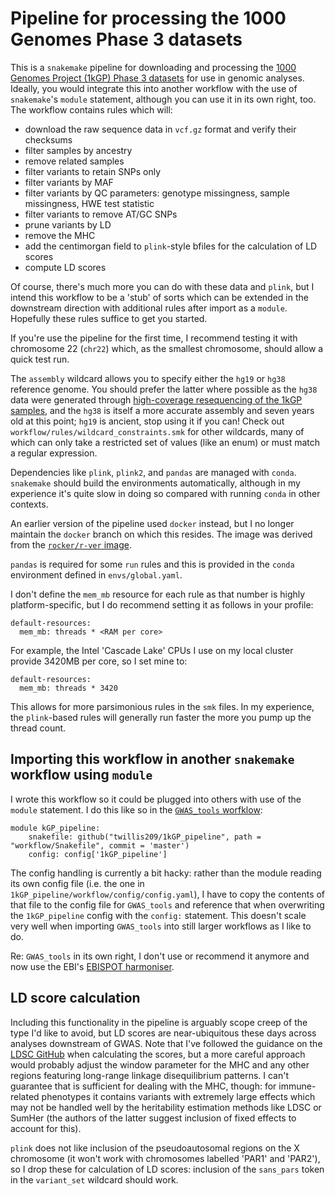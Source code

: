 # Pipeline for processing the 1000 Genomes Phase 3 datasets

This is a `snakemake` pipeline for downloading and processing the [1000 Genomes Project (1kGP) Phase 3 datasets](https://www.internationalgenome.org/category/phase-3/) for use in genomic analyses. Ideally, you would integrate this into another workflow with the use of `snakemake`'s `module` statement, although you can use it in its own right, too. The workflow contains rules which will:
* download the raw sequence data in `vcf.gz` format and verify their checksums
* filter samples by ancestry
* remove related samples
* filter variants to retain SNPs only
* filter variants by MAF
* filter variants by QC parameters: genotype missingness, sample missingness, HWE test statistic
* filter variants to remove AT/GC SNPs
* prune variants by LD
* remove the MHC
* add the centimorgan field to `plink`-style bfiles for the calculation of LD scores
* compute LD scores

Of course, there's much more you can do with these data and `plink`, but I intend this workflow to be a 'stub' of sorts which can be extended in the downstream direction with additional rules after import as a `module`. Hopefully these rules suffice to get you started.

If you're use the pipeline for the first time, I recommend testing it with chromosome 22 (`chr22`) which, as the smallest chromosome, should allow a quick test run.

The `assembly` wildcard allows you to specify either the `hg19` or `hg38` reference genome. You should prefer the latter where possible as the `hg38` data were generated through [high-coverage resequencing of the 1kGP samples](https://doi.org/10.1016/j.cell.2022.08.004), and the `hg38` is itself a more accurate assembly and seven years old at this point; `hg19` is ancient, stop using it if you can! Check out `workflow/rules/wildcard_constraints.smk` for other wildcards, many of which can only take a restricted set of values (like an enum) or must match a regular expression.

Dependencies like `plink`, `plink2`, and `pandas` are managed with `conda`. `snakemake` should build the environments automatically, although in my experience it's quite slow in doing so compared with running `conda` in other contexts.

An earlier version of the pipeline used `docker` instead, but I no longer maintain the `docker` branch on which this resides. The image was derived from the [`rocker/r-ver` image](https://rocker-project.org/images/versioned/r-ver).

`pandas` is required for some `run` rules and this is provided in the `conda` environment defined in `envs/global.yaml`.

I don't define the `mem_mb` resource for each rule as that number is highly platform-specific, but I do recommend setting it as follows in your profile:
```
default-resources:
  mem_mb: threads * <RAM per core>
```
For example, the Intel 'Cascade Lake' CPUs I use on my local cluster provide 3420MB per core, so I set mine to:
```
default-resources:
  mem_mb: threads * 3420
```
This allows for more parsimonious rules in the `smk` files. In my experience, the `plink`-based rules will generally run faster the more you pump up the thread count.

## Importing this workflow in another `snakemake` workflow using `module`

I wrote this workflow so it could be plugged into others with use of the `module` statement. I do this like so in the [`GWAS_tools` worfklow](https://github.com/twillis209/GWAS_tools):

```
module kGP_pipeline:
    snakefile: github("twillis209/1kGP_pipeline", path = "workflow/Snakefile", commit = 'master')
    config: config['1kGP_pipeline']
```

The config handling is currently a bit hacky: rather than the module reading its own config file (i.e. the one in `1kGP_pipeline/workflow/config/config.yaml`), I have to copy the contents of that file to the config file for `GWAS_tools` and reference that when overwriting the `1kGP_pipeline` config with the `config:` statement. This doesn't scale very well when importing `GWAS_tools` into still larger workflows as I like to do.

Re: `GWAS_tools` in its own right, I don't use or recommend it anymore and now use the EBI's [EBISPOT harmoniser](https://github.com/EBISPOT/gwas-sumstats-harmoniser).

## LD score calculation

Including this functionality in the pipeline is arguably scope creep of the type I'd like to avoid, but LD scores are near-ubiquitous these days across analyses downstream of GWAS. Note that I've followed the guidance on the [LDSC GitHub](https://github.com/bulik/ldsc/wiki/LD-Score-Estimation-Tutorial) when calculating the scores, but a more careful approach would probably adjust the window parameter for the MHC and any other regions featuring long-range linkage disequilibrium patterns. I can't guarantee that is sufficient for dealing with the MHC, though: for immune-related phenotypes it contains variants with extremely large effects which may not be handled well by the heritability estimation methods like LDSC or SumHer (the authors of the latter suggest inclusion of fixed effects to account for this).

`plink` does not like inclusion of the pseudoautosomal regions on the X chromosome (it won't work with chromosomes labelled 'PAR1' and 'PAR2'), so I drop these for calculation of LD scores: inclusion of the `sans_pars` token in the `variant_set` wildcard should work.
